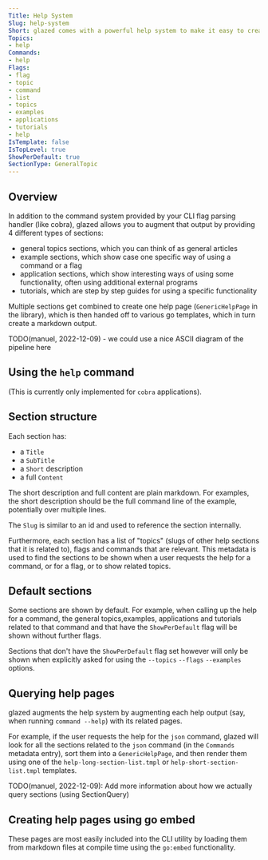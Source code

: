 ```yaml
---
Title: Help System
Slug: help-system
Short: glazed comes with a powerful help system to make it easy to create rich CLI help pages.
Topics:
- help
Commands:
- help
Flags:
- flag
- topic
- command
- list
- topics
- examples
- applications
- tutorials
- help
IsTemplate: false
IsTopLevel: true
ShowPerDefault: true
SectionType: GeneralTopic
---
```


## Overview

In addition to the command system provided by your CLI flag parsing handler
(like cobra), glazed allows you to augment that output by providing 4 different
types of sections:

- general topics sections, which you can think of as general articles
- example sections, which show case one specific way of using a command or a flag
- application sections, which show interesting ways of using some functionality, often using additional external programs
- tutorials, which are step by step guides for using a specific functionality

Multiple sections get combined to create one help page (`GenericHelpPage` in the
library), which is then handed off to various go templates, which in turn create 
a markdown output.

TODO(manuel, 2022-12-09) - we could use a nice ASCII diagram of the pipeline here

## Using the `help` command

(This is currently only implemented for `cobra` applications).

## Section structure

Each section has:
- a `Title`
- a `SubTitle`
- a `Short` description 
- a full `Content`

The short description and full content are plain markdown.
For examples, the short description should be the full command line of the example,
potentially over multiple lines.

The `Slug` is similar to an id and used to reference the section internally.

Furthermore, each section has a list of "topics" (slugs of other help sections
that it is related to), flags and commands that are relevant.
This metadata is used to find the sections to be shown when a user
requests the help for a command, or for a flag, or to show related topics.

## Default sections

Some sections are shown by default. For example, when calling up the help for a command,
the general topics,examples, applications and tutorials related to that command and that
have the `ShowPerDefault` flag will be shown without further flags.

Sections that don't have the `ShowPerDefault` flag set however will only be shown when
explicitly asked for using the `--topics` `--flags` `--examples` options.

## Querying help pages

glazed augments the help system by augmenting each help output (say, when 
running `command --help`) with its related pages.

For example, if the user requests the help for the `json` command,
glazed will look for all the sections related to the `json` command (in the `Commands` 
metadata entry), sort them into a `GenericHelpPage`, and then render them using
one of the `help-long-section-list.tmpl` or `help-short-section-list.tmpl` templates.

TODO(manuel, 2022-12-09): Add more information about how we actually query sections (using SectionQuery)

## Creating help pages using go embed

These pages are most easily included into the CLI utility by loading them
from markdown files at compile time using the `go:embed` functionality.
